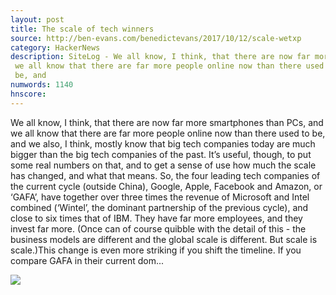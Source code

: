 ```yaml
---
layout: post
title: The scale of tech winners
source: http://ben-evans.com/benedictevans/2017/10/12/scale-wetxp
category: HackerNews
description: SiteLog - We all know, I think, that there are now far more smartphones than PCs, and  we all know that there are far more people online now than there used to  be, and
numwords: 1140
hnscore: 
---
```


We all know, I think, that there are now far more smartphones than PCs, and we all know that there are far more people online now than there used to be, and we also, I think, mostly know that big tech companies today are much bigger than the big tech companies of the past. It’s useful, though, to put some real numbers on that, and to get a sense of use how much the scale has changed, and what that means. So, the four leading tech companies of the current cycle (outside China), Google, Apple, Facebook and Amazon, or ‘GAFA’, have together over three times the revenue of Microsoft and Intel combined (‘Wintel’, the dominant partnership of the previous cycle), and close to six times that of IBM. They have far more employees, and they invest far more. (Once can of course quibble with the detail of this - the business models are different and the global scale is different. But scale is scale.)This change is even more striking if you shift the timeline. If you compare GAFA in their current dom...

![](http://static1.squarespace.com/static/50363cf324ac8e905e7df861/59dfdab12278e74d2bd4c8ad/59dfdab12278e74d2bd4c8ae/1503625939948/Slide1.png?format=1000w)
<!--description-->